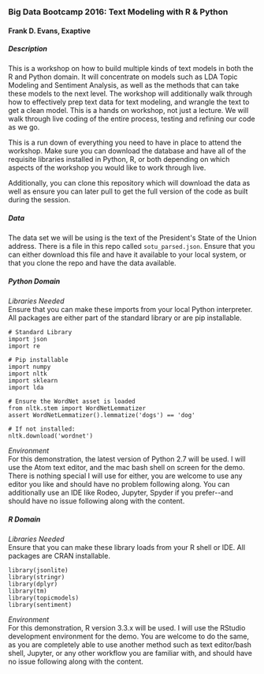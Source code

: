 ### Big Data Bootcamp 2016: Text Modeling with R & Python
#### Frank D. Evans, Exaptive


##### Description
This is a workshop on how to build multiple kinds of text models in both the R and Python domain. It will concentrate on models such as LDA Topic Modeling and Sentiment Analysis, as well as the methods that can take these models to the next level. The workshop will additionally walk through how to effectively prep text data for text modeling, and wrangle the text to get a clean model. This is a hands on workshop, not just a lecture. We will walk through live coding of the entire process, testing and refining our code as we go.

This is a run down of everything you need to have in place to attend the workshop. Make sure you can download the database and have all of the requisite libraries installed in Python, R, or both depending on which aspects of the workshop you would like to work through live.

Additionally, you can clone this repository which will download the data as well as ensure you can later pull to get the full version of the code as built during the session.

##### Data
The data set we will be using is the text of the President's State of the Union address. There is a file in this repo called `sotu_parsed.json`. Ensure that you can either download this file and have it available to your local system, or that you clone the repo and have the data available.


##### Python Domain
_*Libraries Needed*_  
Ensure that you can make these imports from your local Python interpreter. All packages are either part of the standard library or are pip installable.

```
# Standard Library
import json
import re

# Pip installable
import numpy
import nltk
import sklearn
import lda

# Ensure the WordNet asset is loaded
from nltk.stem import WordNetLemmatizer
assert WordNetLemmatizer().lemmatize('dogs') == 'dog'

# If not installed:
nltk.download('wordnet')
```

_*Environment*_  
For this demonstration, the latest version of Python 2.7 will be used. I will use the Atom text editor, and the mac bash shell on screen for the demo. There is nothing special I will use for either, you are welcome to use any editor you like and should have no problem following along. You can additionally use an IDE like Rodeo, Jupyter, Spyder if you prefer--and should have no issue following along with the content.


##### R Domain
_*Libraries Needed*_  
Ensure that you can make these library loads from your R shell or IDE. All packages are CRAN installable.
```
library(jsonlite)
library(stringr)
library(dplyr)
library(tm)
library(topicmodels)
library(sentiment)
```

_*Environment*_  
For this demonstration, R version 3.3.x will be used. I will use the RStudio development environment for the demo. You are welcome to do the same, as you are completely able to use another method such as text editor/bash shell, Jupyter, or any other workflow you are familiar with, and should have no issue following along with the content.
